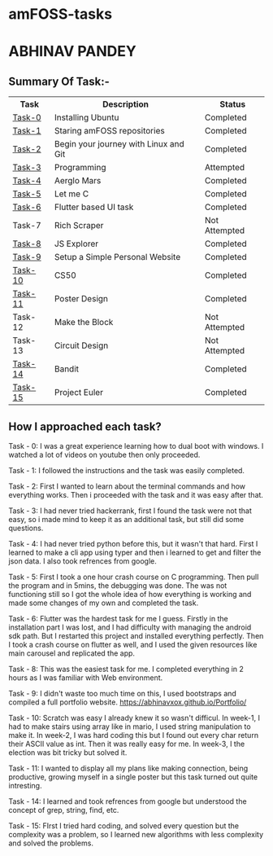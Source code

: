 # amFOSS-tasks

# ABHINAV PANDEY

## Summary Of Task:-
<table>
<tr>
<th>Task</th>
<th>Description</th>
<th>Status</th>
</tr>

<tr>
<td><a href="https://github.com/abhinavxox/amFOSS-tasks/tree/master/task-0">Task-0</a></td>
<td>Installing Ubuntu</td>
<td>Completed </td>
</tr>

<tr>
<td><a href="https://github.com/abhinavxox/amFOSS-tasks/tree/master/task-1">Task-1</a></td>
<td>Staring amFOSS repositories</td>
<td>Completed</td>
</tr>

<tr>
<td><a href="https://github.com/abhinavxox/amFOSS-tasks/tree/master/task-2">Task-2</a></td>
<td>Begin your journey with Linux and Git</td>
<td>Completed</td>
</tr>

<tr>
<td><a href="https://github.com/abhinavxox/amFOSS-tasks/tree/master/task-3">Task-3</a></td>
<td>Programming</td>
<td>Attempted</td>
</tr>

<tr>
<td><a href="https://github.com/abhinavxox/amFOSS-tasks/tree/master/task-4">Task-4</a></td>
<td>Aerglo Mars</td>
<td>Completed</td>
</tr>

<tr>
<td><a href="https://github.com/abhinavxox/amFOSS-tasks/tree/master/task-5">Task-5</a></td>
<td>Let me C</td>
<td>Completed</td>
</tr>

<tr>
<td><a href="https://github.com/abhinavxox/amFOSS-tasks/tree/master/task-6">Task-6</a></td>
<td>Flutter based UI task</td>
<td>Completed</td>
</tr>

<tr>
<td>Task-7</td>
<td>Rich Scraper</td>
<td>Not Attempted</td>
</tr>

<tr>
<td><a href="https://github.com/abhinavxox/amFOSS-tasks/tree/master/task-8">Task-8</a></td>
<td>JS Explorer</td>
<td>Completed</td>
</tr>

<tr>
<td><a href="https://github.com/abhinavxox/amFOSS-tasks/tree/master/task-9">Task-9</a></td>
<td>Setup a Simple Personal Website</td>
<td>Completed</td>
</tr>

<tr>
<td><a href="https://github.com/abhinavxox/amFOSS-tasks/tree/master/task-10">Task-10</a></td>
<td>CS50</td>
<td>Completed</td>
</tr>

<tr>
<td><a href="https://github.com/abhinavxox/amFOSS-tasks/tree/master/task-11">Task-11</a></td>
<td>Poster Design</td>
<td>Completed</td>
</tr>

<tr>
<td>Task-12</td>
<td>Make the Block</td>
<td>Not Attempted</td>
</tr>

<tr>
<td>Task-13</td>
<td>Circuit Design</td>
<td>Not Attempted</td>
</tr>

<tr>
<td><a href="https://github.com/abhinavxox/amFOSS-tasks/tree/master/task-14">Task-14</a></td>
<td>Bandit</td>
<td>Completed</td>
</tr>

<tr>
<td><a href="https://github.com/abhinavxox/amFOSS-tasks/tree/master/task-15">Task-15</a></td>
<td>Project Euler</td>
<td>Completed</td>
</tr>

</table>

## How I approached each task?

Task - 0: I was a great experience learning how to dual boot with windows. I watched a lot of videos on youtube then only proceeded.

Task - 1: I followed the instructions and the task was easily completed.

Task - 2: First I wanted to learn about the terminal commands and how everything works. Then i proceeded with the task and it was easy after that.

Task - 3: I had never tried hackerrank, first I found the task were not that easy, so i made mind to keep it as an additional task, but still did some questions.

Task - 4: I had never tried python before this, but it wasn't that hard. First I learned to make a cli app using typer and then i learned to get and filter the json data. I also took refrences from google.

Task - 5: First I took a one hour crash course on C programming. Then pull the program and in 5mins, the debugging was done. The was not functioning still so I got the whole idea of how everything is working and made some changes of my own and completed the task.

Task - 6: Flutter was the hardest task for me I guess. Firstly in the installation part I was lost, and I had difficulty with managing the android sdk path. But I restarted this project and installed everything perfectly. Then I took a crash course on flutter as well, and I used the given resources like main carousel and replicated the app.

Task - 8: This was the easiest task for me. I completed everything in 2 hours as I was familiar with Web environment.

Task - 9: I didn't waste too much time on this, I used bootstraps and compiled a full portfolio website.
https://abhinavxox.github.io/Portfolio/

Task - 10: Scratch was easy I already knew it so wasn't difficul. In week-1, I had to make stairs using array like in mario, I used string manipulation to make it. In week-2, I was hard coding this but I found out every char return their ASCII value as int. Then it was really easy for me. In week-3, I the election was bit tricky but solved it.

Task - 11: I wanted to display all my plans like making connection, being productive, growing myself in a single poster but this task turned out quite intresting.

Task - 14: I learned and took refrences from google but understood the concept of grep, string, find, etc.

Task - 15: FIrst I tried hard coding, and solved every question but the complexity was a problem, so I learned new algorithms with less complexity and solved the problems.
